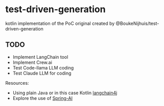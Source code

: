 # test-driven-generation
kotlin implementation of the PoC original created by @BoukeNijhuis/test-driven-generation

## TODO
- Implement LangChain tool
- Implement Crew.ai
- Test Code-llama LLM coding
- Test Claude LLM for coding

Resources:

- Using plain Java or in this case Kotlin [langchain4j](https://github.com/langchain4j/langchain4j)
- Explore the use of [Spring-AI](https://spring.io/projects/spring-ai)